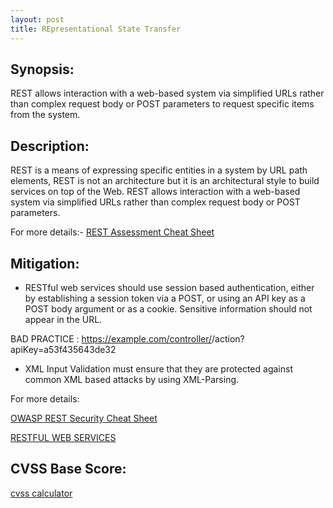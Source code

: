 ```yaml
---
layout: post
title: REpresentational State Transfer
---
```

<!---
REst
-->
Synopsis:
----------------
REST allows interaction with a web-based system via simplified URLs rather than complex request body or POST parameters to request specific items from the system.

Description:
------------------ 
REST is a means of expressing specific entities in a system by URL path elements, REST is not an architecture but it is an architectural style to build services on top of the Web. REST allows interaction with a web-based system via simplified URLs rather than complex request body or POST parameters.

For more details:- [REST Assessment Cheat Sheet](https://www.owasp.org/index.php/REST_Assessment_Cheat_Sheet)  


Mitigation:
----------------
- RESTful web services should use session based authentication, either by establishing a session token via a POST, or using an API key as a POST body argument or as a cookie. Sensitive information should not appear in the URL. 

BAD PRACTICE : https://example.com/controller/<id>/action?apiKey=a53f435643de32

- XML Input Validation must ensure that they are protected against common XML based attacks by using XML-Parsing.


For more details: 

[OWASP REST Security Cheat Sheet](https://www.owasp.org/index.php/REST_Security_Cheat_Sheet) 

[RESTFUL WEB SERVICES](http://www.xiom.com/2011/11/20/restful_webservices_testing)

CVSS Base Score:
----------------------------

[cvss calculator](http://nvd.nist.gov/cvss.cfm?calculator&version=2)
